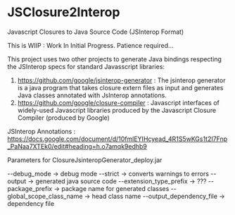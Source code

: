 # JSClosure2Interop
Javascript Closures to Java Source Code (JSInterop Format)

This is WIIP : Work In Initial Progress. Patience required...

This project uses two other projects to generate Java bindings respecting the JSInterop specs for standard Javasscript libraries:

1) https://github.com/google/jsinterop-generator : The jsinterop generator is a java program that takes closure extern files as input and generates Java classes annotated with JsInterop annotations.
2) https://github.com/google/closure-compiler : Javascript interfaces of widely-used Javascript libraries produced by the Javascript Closure Compiler (produced by Google)

JSInterop Annotations : https://docs.google.com/document/d/10fmlEYIHcyead_4R1S5wKGs1t2I7Fnp_PaNaa7XTEk0/edit#heading=h.o7amqk9edhb9

Parameters for ClosureJsinteropGenerator_deploy.jar

--debug_mode -> debug mode
--strict -> converts warnings to errors
--output -> generated java source code
--extension_type_prefix -> ???
--package_prefix -> package name for generated classes
--global_scope_class_name -> head class name
--output_dependency_file -> dependency file
